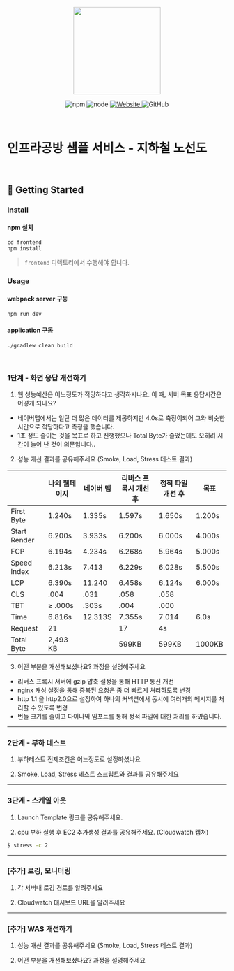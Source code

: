 <p align="center">
    <img width="200px;" src="https://raw.githubusercontent.com/woowacourse/atdd-subway-admin-frontend/master/images/main_logo.png"/>
</p>
<p align="center">
  <img alt="npm" src="https://img.shields.io/badge/npm-%3E%3D%205.5.0-blue">
  <img alt="node" src="https://img.shields.io/badge/node-%3E%3D%209.3.0-blue">
  <a href="https://edu.nextstep.camp/c/R89PYi5H" alt="nextstep atdd">
    <img alt="Website" src="https://img.shields.io/website?url=https%3A%2F%2Fedu.nextstep.camp%2Fc%2FR89PYi5H">
  </a>
  <img alt="GitHub" src="https://img.shields.io/github/license/next-step/atdd-subway-service">
</p>

<br>

# 인프라공방 샘플 서비스 - 지하철 노선도

<br>

## 🚀 Getting Started

### Install
#### npm 설치
```
cd frontend
npm install
```
> `frontend` 디렉토리에서 수행해야 합니다.

### Usage
#### webpack server 구동
```
npm run dev
```
#### application 구동
```
./gradlew clean build
```
<br>


### 1단계 - 화면 응답 개선하기
1. 웹 성능예산은 어느정도가 적당하다고 생각하시나요. 이 때, 서버 목표 응답시간은 어떻게 되나요?
- 네이버맵에서는 일단 더 많은 데이터를 제공하지만 4.0s로 측정이되어 그와 비슷한 시간으로 적당하다고 측정을 했습니다.
- 1초 정도 줄이는 것을 목표로 하고 진행했으나 Total Byte가 줄었는데도 오히려 시간이 늘어 난 것이 의문입니다..

2. 성능 개선 결과를 공유해주세요 (Smoke, Load, Stress 테스트 결과)

|  | 나의 웹페이지 | 네이버 맵 | 리버스 프록시 개선후 | 정적 파일 개선 후 | 목표     |
| --- | --- | --- | --- | --- |--------|
| First Byte | 1.240s | 1.335s | 1.597s | 1.650s | 1.200s |
| Start Render | 6.200s | 3.933s | 6.200s | 6.000s | 4.000s |
| FCP | 6.194s | 4.234s | 6.268s | 5.964s | 5.000s |
| Speed Index | 6.213s | 7.413 | 6.229s | 6.028s | 5.500s |
| LCP | 6.390s | 11.240 | 6.458s | 6.124s | 6.000s |
| CLS | .004 | .031 | .058 | .058 |        |
| TBT | ≥ .000s | .303s | .004 | .000 |        |
| Time | 6.816s | 12.313S | 7.355s | 7.014 | 6.0s   |
| Request | 21 |  | 17 | 4s |        |
| Total Byte | 2,493 KB |  | 599KB | 599KB | 1000KB |

3. 어떤 부분을 개선해보셨나요? 과정을 설명해주세요
- 리버스 프록시 서버에 gzip 압축 설정을 통해 HTTP 통신 개선
- nginx 캐싱 설정을 통해 중복된 요청은 좀 더 빠르게 처리하도록 변경
- http 1.1 을 http2.0으로 설정하여 하나의 커넥션에서 동시에 여러개의 메시지를 처리할 수 있도록 변경
- 번들 크기를 줄이고 다이나믹 임포트를 통해 정적 파일에 대한 처리를 하였습니다. 


---

### 2단계 - 부하 테스트 
1. 부하테스트 전제조건은 어느정도로 설정하셨나요

2. Smoke, Load, Stress 테스트 스크립트와 결과를 공유해주세요

---

### 3단계 - 스케일 아웃

1. Launch Template 링크를 공유해주세요.

2. cpu 부하 실행 후 EC2 추가생성 결과를 공유해주세요. (Cloudwatch 캡쳐)

```sh
$ stress -c 2
```

---

### [추가] 로깅, 모니터링
1. 각 서버내 로깅 경로를 알려주세요

2. Cloudwatch 대시보드 URL을 알려주세요
---

### [추가] WAS 개선하기
1. 성능 개선 결과를 공유해주세요 (Smoke, Load, Stress 테스트 결과)

2. 어떤 부분을 개선해보셨나요? 과정을 설명해주세요
